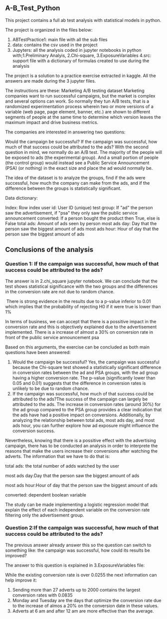 ## A-B_Test_Python

This project contains a full ab test analysis with statistical models in python.

The project is organized in the files below:
1. ABTestPractice1: main file with all the sub files
2. data: contains the csv used in the project
3. Jupyters: all the analysis coded in jupyter notebooks in python with;1.Preliminary Analyis, 2.Chi-square, 3.ExposureVariables
4.src: support file with a dictionary of formulas created to use during the analysis

The project is a solution to a practice exercise extracted in kaggle. All the answers are made during the 3 jupyter files.

The instructions are these:
Marketing A/B testing dataset
Marketing companies want to run successful campaigns, but the market is complex and several options can work. So normally they tun A/B tests, that is a randomized experimentation process wherein two or more versions of a variable (web page, page element, banner, etc.) are shown to different segments of people at the same time to determine which version leaves the maximum impact and drive business metrics.

The companies are interested in answering two questions:

Would the campaign be successful?
If the campaign was successful, how much of that success could be attributed to the ads?
With the second question in mind, we normally do an A/B test. The majority of the people will be exposed to ads (the experimental group). And a small portion of people (the control group) would instead see a Public Service Announcement (PSA) (or nothing) in the exact size and place the ad would normally be.

The idea of the dataset is to analyze the groups, find if the ads were successful, how much the company can make from the ads, and if the difference between the groups is statistically significant.

Data dictionary:

Index: Row index
user id: User ID (unique)
test group: If "ad" the person saw the advertisement, if "psa" they only saw the public service announcement
converted: If a person bought the product then True, else is False
total ads: Amount of ads seen by person
most ads day: Day that the person saw the biggest amount of ads
most ads hour: Hour of day that the person saw the biggest amount of ads


## Conclusions of the analysis

### Question 1: If the campaign was successful, how much of that success could be attributed to the ads?

The answer is in 2.chi_square jupyter notebook.
We can conclude that the test shows statistical significance with the two groups and the differences in the conversion rate are not due to random chance.

 There is strong evidence in the results due to a p-value inferior to 0.01 which implies that the probability of rejecting H0 if it were true is lower than 1%

In terms of business, we can accept that there is a possitive impact in the conversion rate and this is objectively explained due to the advertisement implemented. There is a increase of almost a 30% on conversion rate in front of the public service announcement psa

Based on this arguments, the exercise can be concluded as both main questions have been answered:

1. Would the campaign be successful? Yes, the campaign was successful because the Chi-square test showed a statistically significant difference in conversion rates between the ad and PSA groups, with the ad group having a higher conversion rate. The p-value (significantly lower than 0.05 and 0.01) suggests that the difference in conversion rates is unlikely to be due to random chance.
2. If the campaign was successful, how much of that success could be attributed to the ads?The success of the campaign can largely be attributed to the ads. The increase in conversion rates (around 30%) for the ad group compared to the PSA group provides a clear indication that the ads have had a positive impact on conversions. Additionally, by analyzing the relationship between total ads, most ads day, and most ads hour, you can further explore how ad exposure might influence the conversion success.

Nevertheless, knowing that there is a possitive effect with the advertising campaign, there has to be conducted an analysis in order to interprete the reasons that make the users increase their conversions after watching the adverts. The information that we have to do that is:

total ads: the total number of adds watched by the user

most ads day:Day that the person saw the biggest amount of ads


most ads hour:Hour of day that the person saw the biggest amount of ads

converted: dependent boolean variable

The study can be made implementing a logistic regression model that explain the effect of each independent variable on the conversion rate filtering only the advertisement group.


### Question 2:If the campaign was successful, how much of that success could be attributed to the ads?

The previous answer already answer this so the question can switch to something like: the campaign was successful, how could its results be improved?

The answer to this question is explained in 3.ExposureVariables file:

While the existing conversion rate is over 0.0255 the next information can help improve it:
1. Sending more than 27 adverts up to  2000 contains the largest conversion rates with 0.0835
2. Monday and Tuesday are the days that optimize the conversion rate due to the increase of almos a 20% on the conversion date in these values.
3. Adverts at 6 am and after 12 am are more effective than the average.























